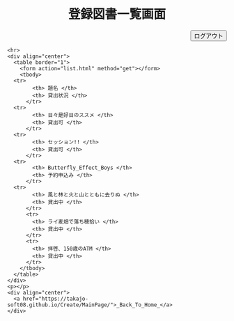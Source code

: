 <html><head>
    <meta http-equiv="content-type" content="text/html; charset=utf-8">
    <title>List (Book Management)</title>
  </head>

  <body>
    <div align="center">
      <h1>登録図書一覧画面</h1>
    </div>
    <div align="right">
      <input type="submit" value="ログアウト" onclick="logOut()">
    </div>
    <script>
      function logOut(){
      location.href = "https://takajo-soft08.github.io/Create/";      
      }
    </script>
    
    <hr>
    <div align="center">
      <table border="1">
        <form action="list.html" method="get"></form>
        <tbody>
	  <tr>
            <th> 題名 </th>
            <th> 貸出状況 </th>
          </tr>
	  <tr>
            <th> 日々是好日のススメ </th>
            <th> 貸出可 </th>
          </tr>
	  <tr>
            <th> セッション!! </th>
            <th> 貸出可 </th>
          </tr>
	  <tr>
            <th> Butterfly_Effect_Boys </th>
            <th> 予約申込み </th>
          </tr>
	  <tr>
            <th> 風と林と火と山とともに去りぬ </th>
            <th> 貸出中 </th>
          </tr>
          <tr>
            <th> ライ麦畑で落ち穂拾い </th>
            <th> 貸出中 </th>
          </tr>
          <tr>
            <th> 拝啓、150歳のATM </th>
            <th> 貸出中 </th>
          </tr>
        </tbody>
      </table>
    </div>
    <p></p>
    <div align="center">
      <a href="https://takajo-soft08.github.io/Create/MainPage/">_Back_To_Home_</a>
    </div>

  


</body></html>

